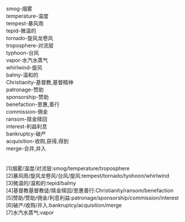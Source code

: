smog-烟雾<br>
temperature-温度<br>
tempest-暴风雨<br>
tepid-微温的<br>
tornado-旋风龙卷风<br>
troposphere-对流层<br>
typhoon-台风<br>
vapor-水汽水蒸气<br>
whirlwind-旋风<br>
balmy-温和的<br>
Christianity-基督教,基督精神<br>
patronage-赞助<br>
sponsorship-赞助<br>
benefaction-恩惠,善行<br>
commission-佣金<br>
ransom-赎金赎回<br>
interest-利益利息<br>
bankruptcy-破产<br>
acquisition-收购,获得,得到<br>
merge-合并,并入<br>
<br>
<br>
[1]烟雾/温度/对流层:smog/temperature/troposphere<br>
[2]暴风雨/旋风龙卷风/台风/旋风:tempest/tornado/tyohoon/whirlwind<br>
[3]微温的/温和的:tepid/balmy<br>
[4]基督教基督教徒/赎金赎回/恩惠善行:Christianity/ransom/benefaction<br>
[5]赞助/赞助/佣金/利息利益:patronage/sponsorship/commission/interest<br>
[6]破产/收购/并入:bankruptcy/acquisition/merge<br>
[7]水汽水蒸气:vapor<br>
<br>
<br>
<br>
<br>
<br>
<br>
<br>
<br>
<br>
<br>
<br>
